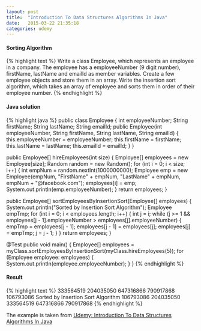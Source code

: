 ```yaml
---
layout: post
title:  "Introduction To Data Structures Algorithms In Java"
date:   2015-03-22 21:35:18
categories: udemy
---
```


#### Sorting Algorithm

{% highlight text %}
Write a class Employee, which represents an employee in a company. The employee has a employeeNumber (9 digit number), firstName, lastName and emailId as member variables. Create a few employee objects and store them in an array. Write the insertion sort algorithm, which takes an array of employee and sorts them in order of their employee number.
{% endhighlight %}

#### Java solution

{% highlight java %}
public class Employee {
  int employeeNumber;
  String firstName;
  String lastName;
  String emailId;
  public Employee(int employeeNumber, String firstName, String lastName, String emailId) {
    this.employeeNumber = employeeNumber;
    this.firstName = firstName;
    this.lastName = lastName;
    this.emailId = emailId;
  }
}

public Employee[] hireEmployees(int size) {
  Employee[] employees = new Employee[size];
  Random random = new Random();
  for (int i = 0; i < size; i++) {
    int empNum = random.nextInt(1000000000);
    Employee emp = new Employee(empNum, "FirstName" + empNum, "LastName" + empNum, empNum + "@facebook.com");
    employees[i] = emp;
    System.out.println(emp.employeeNumber);
  }
  return employees;
}

public Employee[] sortEmployeesByInsertionSort(Employee[] employees) {
  System.out.println("Sorted by Insertion Sort Algorithm");
  Employee empTmp;
  for (int i = 0; i < employees.length; i++) {
    int j = i;
    while (j >= 1 && employees[j - 1].employeeNumber > employees[j].employeeNumber) {
      empTmp = employees[j - 1];
      employees[j - 1] = employees[j];
      employees[j] = empTmp;
      j = j - 1;
    }
  }
  return employees;
}

@Test public void main() {
  Employee[] employees = myClass.sortEmployeesByInsertionSort(myClass.hireEmployees(5));
  for (Employee employee: employees) {
    System.out.println(employee.employeeNumber);
  }
}
{% endhighlight %}

#### Result

{% highlight text %}
333564519
204035050
647316866
790917868
106793086
Sorted by Insertion Sort Algorithm
106793086
204035050
333564519
647316866
790917868
{% endhighlight %}

The example is taken from [Udemy: Introduction To Data Structures Algorithms In Java](https://www.udemy.com/introduction-to-data-structures-algorithms-in-java/)